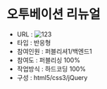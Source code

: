 # 오투베이션 리뉴얼
- URL  : ![123](www.naver.com/)
- 타입 : 반응형
- 참여인원 : 퍼블리셔1/백엔드1
- 참여도 : 퍼블리싱 100%
- 작업방식 : 하드코딩 100%
- 구성 : html5/css3/jQuery
